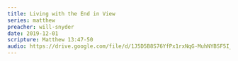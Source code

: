 ```yaml
---
title: Living with the End in View
series: matthew
preacher: will-snyder
date: 2019-12-01
scripture: Matthew 13:47-50
audio: https://drive.google.com/file/d/1J5D5B8S76YfPx1rxNqG-MuhNYBSF5I_E/view
---
```

